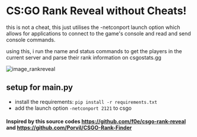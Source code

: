 # CS:GO Rank Reveal without Cheats!

this is not a cheat, this just utilises the -netconport launch option which allows for applications to connect to the game's console and read and send console commands.

using this, i run the name and status commands to get the players in the current server and parse their rank information on csgostats.gg

![image_rankreveal](https://user-images.githubusercontent.com/64217088/235523644-dacf5c4f-a639-4b44-ba88-50c9c3b46d87.png)

## setup for main.py

- install the requirements: `pip install -r requirements.txt`
- add the launch option `-netconport 2121` to csgo
 
#### Inspired by this source codes https://github.com/f0e/csgo-rank-reveal and https://github.com/Porvil/CSGO-Rank-Finder
